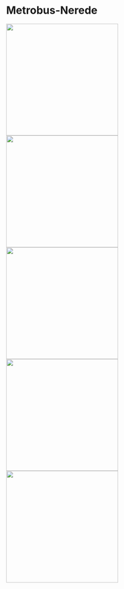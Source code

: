 # Metrobus-Nerede

<img src="http://ahmetbalkan.com.tr/1.jpeg" width="300"/><img src="http://ahmetbalkan.com.tr/2.jpeg" width="300"/><img src="http://ahmetbalkan.com.tr/3.jpeg" width="300"/><img src="http://ahmetbalkan.com.tr/4.jpeg" width="300"/><img src="http://ahmetbalkan.com.tr/5.jpeg" width="300"/>
